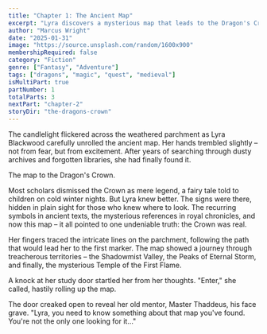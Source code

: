 ```yaml
---
title: "Chapter 1: The Ancient Map"
excerpt: "Lyra discovers a mysterious map that leads to the Dragon's Crown"
author: "Marcus Wright"
date: "2025-01-31"
image: "https://source.unsplash.com/random/1600x900"
membershipRequired: false
category: "Fiction"
genre: ["Fantasy", "Adventure"]
tags: ["dragons", "magic", "quest", "medieval"]
isMultiPart: true
partNumber: 1
totalParts: 3
nextPart: "chapter-2"
storyDir: "the-dragons-crown"
---
```


The candlelight flickered across the weathered parchment as Lyra Blackwood carefully unrolled the ancient map. Her hands trembled slightly – not from fear, but from excitement. After years of searching through dusty archives and forgotten libraries, she had finally found it.

The map to the Dragon's Crown.

Most scholars dismissed the Crown as mere legend, a fairy tale told to children on cold winter nights. But Lyra knew better. The signs were there, hidden in plain sight for those who knew where to look. The recurring symbols in ancient texts, the mysterious references in royal chronicles, and now this map – it all pointed to one undeniable truth: the Crown was real.

Her fingers traced the intricate lines on the parchment, following the path that would lead her to the first marker. The map showed a journey through treacherous territories – the Shadowmist Valley, the Peaks of Eternal Storm, and finally, the mysterious Temple of the First Flame.

A knock at her study door startled her from her thoughts. "Enter," she called, hastily rolling up the map.

The door creaked open to reveal her old mentor, Master Thaddeus, his face grave. "Lyra, you need to know something about that map you've found. You're not the only one looking for it..."
